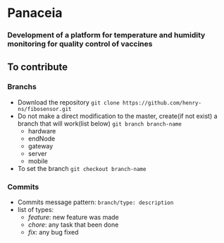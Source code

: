 # Panaceia
 
### Development of a platform for temperature and humidity monitoring for quality control of vaccines


## To contribute

### Branchs
  - Download the repository `git clone https://github.com/henry-ns/fibosensor.git`
  - Do not make a direct modification to the master, create(if not exist) a branch that will work(list below) `git branch branch-name`
    - hardware
    - endNode
    - gateway
    - server
    - mobile
  - To set the branch `git checkout branch-name`

### Commits

  - Commits message pattern: `branch/type: description`
  - list of types:
    - *feature*: new feature was made
    - *chore*: any task that been done
    - *fix*: any bug fixed
